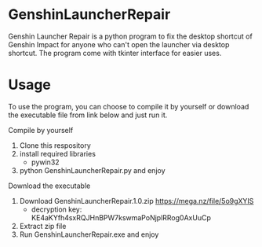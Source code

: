 # GenshinLauncherRepair
Genshin Launcher Repair is a python program to fix the desktop shortcut of Genshin Impact for anyone who can't open the launcher via desktop shortcut.
The program come with tkinter interface for easier uses.

# Usage
To use the program, you can choose to compile it by yourself or download the executable file from link below and just run it.

Compile by yourself
1. Clone this respository
2. install required libraries
    - pywin32
3. python GenshinLauncherRepair.py and enjoy

Download the executable
1. Download GenshinLauncherRepair.1.0.zip https://mega.nz/file/5o9gXYIS
    - decryption key: KE4aKYfh4sxRQJHnBPW7kswmaPoNjplRRog0AxUuCp
2. Extract zip file
3. Run GenshinLauncherRepair.exe and enjoy
